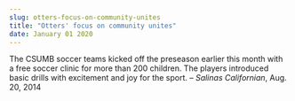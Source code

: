 ```yaml
---
slug: otters-focus-on-community-unites
title: "Otters' focus on community unites"
date: January 01 2020
---
```


<p>The CSUMB soccer teams kicked off the preseason earlier this month with a free soccer clinic for more than 200 children. The players introduced basic drills with excitement and joy for the sport. – <em>Salinas Californian</em>, Aug. 20, 2014
</p>
